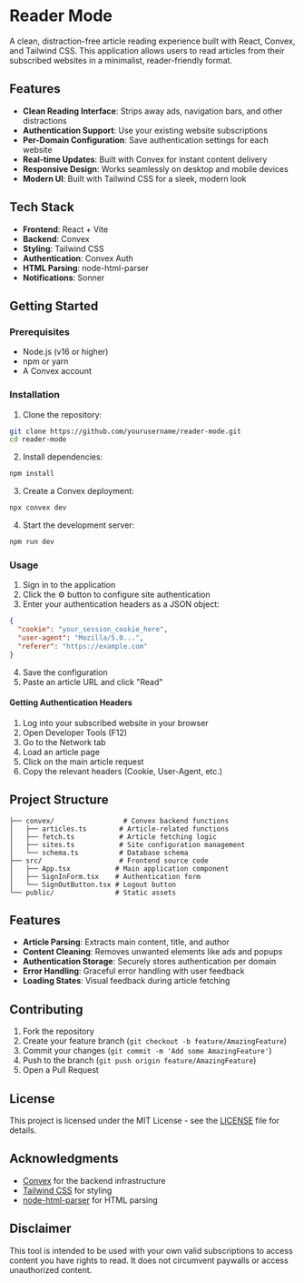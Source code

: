 # Reader Mode

A clean, distraction-free article reading experience built with React, Convex, and Tailwind CSS. This application allows users to read articles from their subscribed websites in a minimalist, reader-friendly format.

## Features

- **Clean Reading Interface**: Strips away ads, navigation bars, and other distractions
- **Authentication Support**: Use your existing website subscriptions
- **Per-Domain Configuration**: Save authentication settings for each website
- **Real-time Updates**: Built with Convex for instant content delivery
- **Responsive Design**: Works seamlessly on desktop and mobile devices
- **Modern UI**: Built with Tailwind CSS for a sleek, modern look

## Tech Stack

- **Frontend**: React + Vite
- **Backend**: Convex
- **Styling**: Tailwind CSS
- **Authentication**: Convex Auth
- **HTML Parsing**: node-html-parser
- **Notifications**: Sonner

## Getting Started

### Prerequisites

- Node.js (v16 or higher)
- npm or yarn
- A Convex account

### Installation

1. Clone the repository:
```bash
git clone https://github.com/yourusername/reader-mode.git
cd reader-mode
```

2. Install dependencies:
```bash
npm install
```

3. Create a Convex deployment:
```bash
npx convex dev
```

4. Start the development server:
```bash
npm run dev
```

### Usage

1. Sign in to the application
2. Click the ⚙️ button to configure site authentication
3. Enter your authentication headers as a JSON object:
```json
{
  "cookie": "your_session_cookie_here",
  "user-agent": "Mozilla/5.0...",
  "referer": "https://example.com"
}
```
4. Save the configuration
5. Paste an article URL and click "Read"

#### Getting Authentication Headers

1. Log into your subscribed website in your browser
2. Open Developer Tools (F12)
3. Go to the Network tab
4. Load an article page
5. Click on the main article request
6. Copy the relevant headers (Cookie, User-Agent, etc.)

## Project Structure

```
├── convex/                 # Convex backend functions
│   ├── articles.ts        # Article-related functions
│   ├── fetch.ts           # Article fetching logic
│   ├── sites.ts           # Site configuration management
│   └── schema.ts          # Database schema
├── src/                   # Frontend source code
│   ├── App.tsx           # Main application component
│   ├── SignInForm.tsx    # Authentication form
│   └── SignOutButton.tsx # Logout button
└── public/               # Static assets
```

## Features

- **Article Parsing**: Extracts main content, title, and author
- **Content Cleaning**: Removes unwanted elements like ads and popups
- **Authentication Storage**: Securely stores authentication per domain
- **Error Handling**: Graceful error handling with user feedback
- **Loading States**: Visual feedback during article fetching

## Contributing

1. Fork the repository
2. Create your feature branch (`git checkout -b feature/AmazingFeature`)
3. Commit your changes (`git commit -m 'Add some AmazingFeature'`)
4. Push to the branch (`git push origin feature/AmazingFeature`)
5. Open a Pull Request

## License

This project is licensed under the MIT License - see the [LICENSE](LICENSE) file for details.

## Acknowledgments

- [Convex](https://convex.dev) for the backend infrastructure
- [Tailwind CSS](https://tailwindcss.com) for styling
- [node-html-parser](https://github.com/taoqf/node-html-parser) for HTML parsing

## Disclaimer

This tool is intended to be used with your own valid subscriptions to access content you have rights to read. It does not circumvent paywalls or access unauthorized content.
